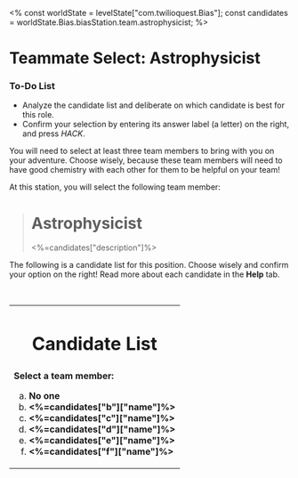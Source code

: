 <%
const worldState = levelState["com.twilioquest.Bias"];
const candidates = worldState.Bias.biasStation.team.astrophysicist;
%>

# Teammate Select: Astrophysicist

<div class="aside">
<h3>To-Do List</h3>
<ul>
  <li>Analyze the candidate list and deliberate on which candidate is best for this role.</li>
  <li>Confirm your selection by entering its answer label (a letter) on the right, and press <i>HACK</i>.</li>
</ul>
</div>

You will need to select at least three team members to bring with you on your adventure. Choose wisely, because these team members will need to have good chemistry with each other for them to be helpful on your team! 

At this station, you will select the following team member:

> <h1>Astrophysicist</h1>
> <%=candidates["description"]%>

The following is a candidate list for this position. Choose wisely and confirm your option on the right! Read more about each candidate in the **Help** tab.

<br>

<table style="border:none !important">

<tr><th style="border:none !important"><h1>Candidate List</h1></th></tr>
<tr><td>
<strong>Select a team member: </strong>
<ol type="a">
<li><b>No one</b></li>
<li><b><%=candidates["b"]["name"]%></b></li>
<li><b><%=candidates["c"]["name"]%></b></li>
<li><b><%=candidates["d"]["name"]%></b></li>
<li><b><%=candidates["e"]["name"]%></b></li>
<li><b><%=candidates["f"]["name"]%></b></li>
</ol>
</td></tr>

</table>